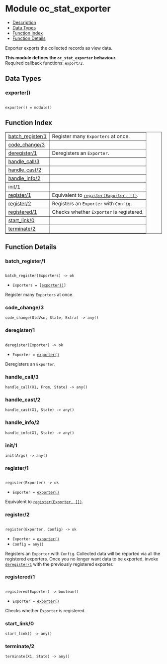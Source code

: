 

# Module oc_stat_exporter #
* [Description](#description)
* [Data Types](#types)
* [Function Index](#index)
* [Function Details](#functions)

Exporter exports the collected records as view data.

__This module defines the `oc_stat_exporter` behaviour.__<br /> Required callback functions: `export/2`.

<a name="types"></a>

## Data Types ##




### <a name="type-exporter">exporter()</a> ###


<pre><code>
exporter() = module()
</code></pre>

<a name="index"></a>

## Function Index ##


<table width="100%" border="1" cellspacing="0" cellpadding="2" summary="function index"><tr><td valign="top"><a href="#batch_register-1">batch_register/1</a></td><td>
Register many <code>Exporters</code> at once.</td></tr><tr><td valign="top"><a href="#code_change-3">code_change/3</a></td><td></td></tr><tr><td valign="top"><a href="#deregister-1">deregister/1</a></td><td>
Deregisters an <code>Exporter</code>.</td></tr><tr><td valign="top"><a href="#handle_call-3">handle_call/3</a></td><td></td></tr><tr><td valign="top"><a href="#handle_cast-2">handle_cast/2</a></td><td></td></tr><tr><td valign="top"><a href="#handle_info-2">handle_info/2</a></td><td></td></tr><tr><td valign="top"><a href="#init-1">init/1</a></td><td></td></tr><tr><td valign="top"><a href="#register-1">register/1</a></td><td>Equivalent to <a href="#register-2"><tt>register(Exporter, [])</tt></a>.</td></tr><tr><td valign="top"><a href="#register-2">register/2</a></td><td>
Registers an <code>Exporter</code> with <code>Config</code>.</td></tr><tr><td valign="top"><a href="#registered-1">registered/1</a></td><td>
Checks whether <code>Exporter</code> is registered.</td></tr><tr><td valign="top"><a href="#start_link-0">start_link/0</a></td><td></td></tr><tr><td valign="top"><a href="#terminate-2">terminate/2</a></td><td></td></tr></table>


<a name="functions"></a>

## Function Details ##

<a name="batch_register-1"></a>

### batch_register/1 ###

<pre><code>
batch_register(Exporters) -&gt; ok
</code></pre>

<ul class="definitions"><li><code>Exporters = [<a href="#type-exporter">exporter()</a>]</code></li></ul>

Register many `Exporters` at once.

<a name="code_change-3"></a>

### code_change/3 ###

`code_change(OldVsn, State, Extra) -> any()`

<a name="deregister-1"></a>

### deregister/1 ###

<pre><code>
deregister(Exporter) -&gt; ok
</code></pre>

<ul class="definitions"><li><code>Exporter = <a href="#type-exporter">exporter()</a></code></li></ul>

Deregisters an `Exporter`.

<a name="handle_call-3"></a>

### handle_call/3 ###

`handle_call(X1, From, State) -> any()`

<a name="handle_cast-2"></a>

### handle_cast/2 ###

`handle_cast(X1, State) -> any()`

<a name="handle_info-2"></a>

### handle_info/2 ###

`handle_info(X1, State) -> any()`

<a name="init-1"></a>

### init/1 ###

`init(Args) -> any()`

<a name="register-1"></a>

### register/1 ###

<pre><code>
register(Exporter) -&gt; ok
</code></pre>

<ul class="definitions"><li><code>Exporter = <a href="#type-exporter">exporter()</a></code></li></ul>

Equivalent to [`register(Exporter, [])`](#register-2).

<a name="register-2"></a>

### register/2 ###

<pre><code>
register(Exporter, Config) -&gt; ok
</code></pre>

<ul class="definitions"><li><code>Exporter = <a href="#type-exporter">exporter()</a></code></li><li><code>Config = any()</code></li></ul>

Registers an `Exporter` with `Config`.
Collected data will be reported via all the
registered exporters. Once you no longer
want data to be exported, invoke [`deregister/1`](#deregister-1)
with the previously registered exporter.

<a name="registered-1"></a>

### registered/1 ###

<pre><code>
registered(Exporter) -&gt; boolean()
</code></pre>

<ul class="definitions"><li><code>Exporter = <a href="#type-exporter">exporter()</a></code></li></ul>

Checks whether `Exporter` is registered.

<a name="start_link-0"></a>

### start_link/0 ###

`start_link() -> any()`

<a name="terminate-2"></a>

### terminate/2 ###

`terminate(X1, State) -> any()`

